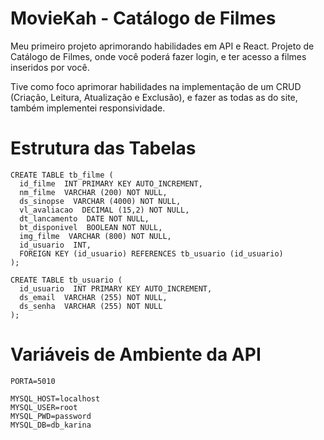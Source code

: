 # MovieKah - Catálogo de Filmes

Meu primeiro projeto aprimorando habilidades em API e React. Projeto de Catálogo de Filmes, onde você poderá fazer login, e ter acesso a filmes inseridos por você. 

Tive como foco aprimorar habilidades na implementação de um CRUD (Criação, Leitura, Atualização e Exclusão), e fazer as todas as do site, também implementei responsividade.


 # Estrutura das Tabelas
```
CREATE TABLE tb_filme (
  id_filme  INT PRIMARY KEY AUTO_INCREMENT,
  nm_filme  VARCHAR (200) NOT NULL,
  ds_sinopse  VARCHAR (4000) NOT NULL,
  vl_avaliacao  DECIMAL (15,2) NOT NULL,
  dt_lancamento  DATE NOT NULL,
  bt_disponivel  BOOLEAN NOT NULL,
  img_filme  VARCHAR (800) NOT NULL,
  id_usuario  INT,
  FOREIGN KEY (id_usuario) REFERENCES tb_usuario (id_usuario)
);

CREATE TABLE tb_usuario (
  id_usuario  INT PRIMARY KEY AUTO_INCREMENT,
  ds_email  VARCHAR (255) NOT NULL,
  ds_senha  VARCHAR (255) NOT NULL
);
```

 # Variáveis de Ambiente da API
```
PORTA=5010

MYSQL_HOST=localhost
MYSQL_USER=root
MYSQL_PWD=password
MYSQL_DB=db_karina
```
